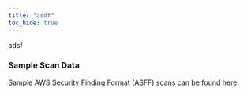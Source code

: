 ```yaml
---
title: "asdf"
toc_hide: true
---
```


adsf

### Sample Scan Data
Sample AWS Security Finding Format (ASFF) scans can be found [here](https://github.com/DefectDojo/django-DefectDojo/tree/master/unittests/scans/asdf).